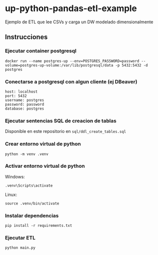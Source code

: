 # up-python-pandas-etl-example

Ejemplo de ETL que lee CSVs y carga un DW modelado dimensionalmente

## Instrucciones

### Ejecutar container postgresql

```
docker run --name postgres-up --env=POSTGRES_PASSWORD=password --volume=postgres-up-volume:/var/lib/postgresql/data -p 5432:5432 -d postgres
```

### Conectarse a postgresql con algun cliente (ej DBeaver)

```
host: localhost
port: 5432
username: postgres
password: password
database: postgres
```
### Ejecutar sentencias SQL de creacion de tablas

Disponible en este repositorio en `sql/ddl_create_tables.sql`

### Crear entorno virtual de python

```
python -m venv .venv
```

### Activar entorno virtual de python

Windows:
```
.venv\Scripts\activate
```

Linux:
```
source .venv/bin/activate
```

### Instalar dependencias

```
pip install -r requirements.txt
```

### Ejecutar ETL

```
python main.py
```